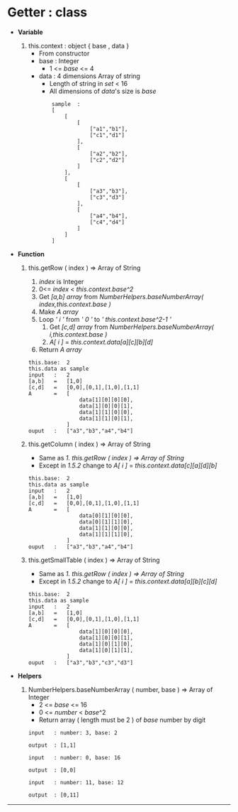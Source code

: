 # Getter : class

- **Variable**
    1. this.context : object { base , data } 
        * From constructor
        * base : Integer
            * 1 <= *base* <= 4
        * data : 4 dimensions Array of string 
            * Length of string in *set* < 16
            * All dimensions of *data*'s size  is *base*
            ~~~~
                sample  :  
                [
                    [
                        [ 
                            ["a1","b1"],
                            ["c1","d1"] 
                        ], 
                        [
                            ["a2","b2"],
                            ["c2","d2"] 
                        ]
                    ],
                    [
                        [ 
                            ["a3","b3"],
                            ["c3","d3"] 
                        ], 
                        [
                            ["a4","b4"],
                            ["c4","d4"] 
                        ]
                    ]
                ]
            ~~~~

- **Function**

    1. this.getRow ( index ) => Array of String
        1. *index* is Integer
        2. 0<= *index* < *this.context.base^2*
        3. Get *[a,b] array* from *NumberHelpers.baseNumberArray( index,this.context.base )*
        4. Make *A array*
        5. Loop *' i '* from *' 0 '* to *' this.context.base^2-1 '*
            1. Get *[c,d] array* from *NumberHelpers.baseNumberArray( i,this.context.base )*
            2. *A[ i ]* = *this.context.data[a][c][b][d]*
        6. Return *A array*
        ~~~~
        this.base:  2
        this.data as sample
        input   :   2
        [a,b]   =   [1,0]
        [c,d]   =   [0,0],[0,1],[1,0],[1,1]
        A       =   [
                        data[1][0][0][0],
                        data[1][0][0][1],
                        data[1][1][0][0],
                        data[1][1][0][1],
                    ]
        ouput   :   ["a3","b3","a4","b4"]
        ~~~~

    2. this.getColumn ( index ) => Array of String
        * Same as *1. this.getRow ( index ) => Array of String*
        * Except in *1.5.2* change to *A[ i ]* = *this.context.data[c][a][d][b]*
        ~~~~
        this.base:  2
        this.data as sample
        input   :   2
        [a,b]   =   [1,0]
        [c,d]   =   [0,0],[0,1],[1,0],[1,1]
        A       =   [
                        data[0][1][0][0],
                        data[0][1][1][0],
                        data[1][1][0][0],
                        data[1][1][1][0],
                    ]
        ouput   :   ["a3","b3","a4","b4"]
        ~~~~
    3. this.getSmallTable ( index ) => Array of String
        * Same as *1. this.getRow ( index ) => Array of String*
        * Except in *1.5.2* change to *A[ i ]* = *this.context.data[a][b][c][d]*
        ~~~~
        this.base:  2
        this.data as sample
        input   :   2
        [a,b]   =   [1,0]
        [c,d]   =   [0,0],[0,1],[1,0],[1,1]
        A       =   [
                        data[1][0][0][0],
                        data[1][0][0][1],
                        data[1][0][1][0],
                        data[1][0][1][1],
                    ]
        ouput   :   ["a3","b3","c3","d3"]
        ~~~~
- **Helpers**
    1. NumberHelpers.baseNumberArray ( number, base ) => Array of Integer
        * 2 <= *base* <= 16
        * 0 <= *number* < *base*^2
        * Return array ( length must be 2 ) of *base* number by digit
        ~~~~
        input   : number: 3, base: 2

        output  : [1,1]
        ~~~~
        ~~~~
        input   : number: 0, base: 16

        output  : [0,0]
        ~~~~
        ~~~~
        input   : number: 11, base: 12

        output  : [0,11]
        ~~~~
        
---